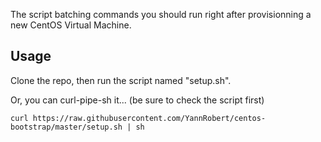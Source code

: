 The script batching commands you should run right after provisionning a new CentOS Virtual Machine.


## Usage

Clone the repo, then run the script named "setup.sh".


Or, you can curl-pipe-sh it... (be sure to check the script first)


```shell
curl https://raw.githubusercontent.com/YannRobert/centos-bootstrap/master/setup.sh | sh

```

